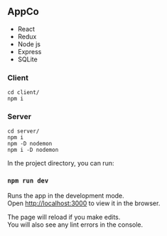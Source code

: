 
## AppCo

- React
- Redux
- Node js
- Express
- SQLite

### Client
```
cd client/
npm i
```

### Server
```
cd server/
npm i
npm -D nodemon
npm i -D nodemon
```

In the project directory, you can run:

### `npm run dev`

Runs the app in the development mode.\
Open [http://localhost:3000](http://localhost:3000) to view it in the browser.

The page will reload if you make edits.\
You will also see any lint errors in the console.